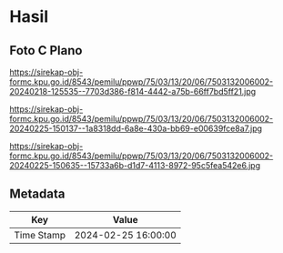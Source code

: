 # Hasil

## Foto C Plano

https://sirekap-obj-formc.kpu.go.id/8543/pemilu/ppwp/75/03/13/20/06/7503132006002-20240218-125535--7703d386-f814-4442-a75b-66ff7bd5ff21.jpg

https://sirekap-obj-formc.kpu.go.id/8543/pemilu/ppwp/75/03/13/20/06/7503132006002-20240225-150137--1a8318dd-6a8e-430a-bb69-e00639fce8a7.jpg

https://sirekap-obj-formc.kpu.go.id/8543/pemilu/ppwp/75/03/13/20/06/7503132006002-20240225-150635--15733a6b-d1d7-4113-8972-95c5fea542e6.jpg


## Metadata

| Key        | Value               |
| ---------- | ------------------- |
| Time Stamp | 2024-02-25 16:00:00 |



